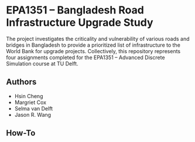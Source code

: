 # EPA1351 – Bangladesh Road Infrastructure Upgrade Study

The project investigates the criticality and vulnerability of various roads and bridges in Bangladesh to provide a prioritized list of infrastructure to the World Bank for upgrade projects. Collectively, this repository represents four assignments completed for the EPA1351 – Advanced Discrete Simulation course at TU Delft.

## Authors
* Hsin Cheng
* Margriet Cox
* Selma van Delft
* Jason R. Wang

## How-To
